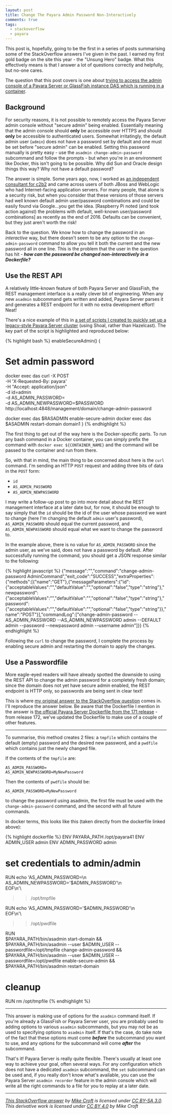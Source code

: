 ```yaml
---
layout: post
title: Change The Payara Admin Password Non-Interactively
comments: true
tags: 
  - stackoverflow
  - payara
---
```


This post is, hopefully, going to be the first in a series of posts summarising some of the StackOverflow answers I've given in the past. I earned my first gold badge on the site this year - the "Unsung Hero" badge. What this effectively means is that I answer a lot of questions correctly and helpfully, but no-one cares.

The question that this post covers is one about [trying to access the admin console of a Payara Server or GlassFish instance DAS which is running in a container](https://stackoverflow.com/questions/42773521/secure-admin-must-be-enabled-to-access-the-das-remotely-acess-glassfish-admin).

## Background
For security reasons, it is not possible to remotely access the Payara Server admin console without "secure admin" being enabled. Essentially meaning that the admin console should **only** be accessible over HTTPS and should **only** be accessible to authenticated users. Somewhat irritatingly, the default admin user (`admin`) does not have a password set by default and one must be set before "secure admin" can be enabled. Setting this password manually is pretty easy - use the `asadmin change-admin-password` subcommand and follow the prompts - but when you're in an environment like Docker, this isn't going to be possible. Why did Sun and Oracle design things this way? Why not have a default password?

The answer is simple. Some years ago, now, I worked as [an independent consultant for c2b2](https://www.c2b2.co.uk/) and came across users of both JBoss and WebLogic who had Internet-facing application servers. For many people, that alone is a security risk, but when you consider that these versions of those servers had well known default admin user/password combinations and could be easily found via Google...you get the idea. [Raspberry Pi noted (and took action against) the problems with default, well-known user/password combinations] as recently as the end of 2016. Defaults can be convenient, but they just aren't worth the risk!

Back to the question. We know how to change the password in an *interactive* way, but there doesn't seem to be any option to the `change-admin-password` command to allow you tell it both the current and the new password all in one line. This is the problem that the user in the question has hit - ***how can the password be changed non-interactively in a Dockerfile?***

## Use the REST API
A relatively little-known feature of both Payara Server and GlassFish, the REST management interface is a really clever bit of engineering. When any new `asadmin` subcommand gets written and added, Payara Server parses it and generates a REST endpoint for it with no extra development effort! Neat!

There's a nice example of this in [a set of scripts I created to quickly set up a legacy-style Payara Server cluster](https://github.com/mikecroft/payara-docker-cluster/blob/master/run-cluster.sh#L61-L76) (using Shoal, rather than Hazelcast). The key part of the script is highlighted and reproduced below:

{% highlight bash %}
enableSecureAdmin() {

# Set admin password
docker exec das curl  -X POST \
    -H 'X-Requested-By: payara' \
    -H "Accept: application/json" \
    -d id=admin \
    -d AS_ADMIN_PASSWORD= \
    -d AS_ADMIN_NEWPASSWORD=$PASSWORD \
    http://localhost:4848/management/domain/change-admin-password
    
docker exec das $RASADMIN enable-secure-admin
docker exec das $ASADMIN restart-domain domain1
}
{% endhighlight %}

The first thing to get out of the way here is the Docker-specific parts. To run any bash command in a Docker container, you can simply prefix the command with `docker exec ${CONTAINER_NAME}` and the command will be passed to the container and run from there.

So, with that in mind, the main thing to be concerned about here is the `curl` command. I'm sending an HTTP `POST` request and adding three bits of data in the `POST` form:

* `id`
* `AS_ADMIN_PASSWORD`
* `AS_ADMIN_NEWPASSWORD`

I may write a follow-up post to go into more detail about the REST management interface at a later date but, for now, it should be enough to say simply that the `id` should be the id of the user whose password we want to change (here I'm changing the default `admin` user's password), `AS_ADMIN_PASSWORD` should equal the current password, and `AS_ADMIN_NEWPASSWORD` should equal what we want to change the password to.

In the example above, there is no value for `AS_ADMIN_PASSWORD` since the admin user, as we've said, does not have a password by default. After successfully running the command, you should get a JSON response similar to the following:

{% highlight javascript %}
{"message":"","command":"change-admin-password AdminCommand","exit_code":"SUCCESS","extraProperties":{"methods":[{"name":"GET"},{"messageParameters":{"id":{"acceptableValues":"","defaultValue":"","optional":"false","type":"string"},"newpassword":{"acceptableValues":"","defaultValue":"","optional":"false","type":"string"},"password":{"acceptableValues":"","defaultValue":"","optional":"false","type":"string"}},"name":"POST"}],"commandLog":["change-admin-password --AS_ADMIN_PASSWORD  --AS_ADMIN_NEWPASSWORD admin --DEFAULT admin --password  --newpassword admin --username admin"]}}
{% endhighlight %}

Following the `curl` to change the password, I complete the process by enabling secure admin and restarting the domain to apply the changes.

## Use a Passwordfile
More eagle-eyed readers will have already spotted the downside to using the REST API to change the admin password for a completely fresh domain; since the domain does not yet have secure admin enabled, the REST endpoint is HTTP only, so passwords are being sent in clear text!

This is where [my original answer to the StackOverflow question](https://stackoverflow.com/questions/42773521/secure-admin-must-be-enabled-to-access-the-das-remotely-acess-glassfish-admin/42774130#42774130) comes in. I'll reproduce the answer below. Be aware that the Dockerfile I mention in the answer is [the official Payara Server Dockerfile from the 171 release](https://github.com/payara/docker-payaraserver-full/blob/171.1/Dockerfile) - from release 172, we've updated the Dockerfile to make use of a couple of other features.

---

To summarise, this method creates 2 files: a `tmpfile` which contains the default (empty) password and the desired new password, and a `pwdfile` which contains just the newly changed file.

If the contents of the `tmpfile` are:

```
AS_ADMIN_PASSWORD=
AS_ADMIN_NEWPASSWORD=MyNewPassword
```

Then the contents of `pwdfile` should be:

```
AS_ADMIN_PASSWORD=MyNewPassword
```

to change the password using asadmin, the first file must be used with the `change-admin-password` command, and the second with all future commands.

In docker terms, this looks like this (taken directly from the dockerfile linked above):

{% highlight dockerfile %}
ENV PAYARA_PATH /opt/payara41
ENV ADMIN_USER admin
ENV ADMIN_PASSWORD admin

# set credentials to admin/admin 

RUN echo 'AS_ADMIN_PASSWORD=\n\
AS_ADMIN_NEWPASSWORD='$ADMIN_PASSWORD'\n\
EOF\n'\
>> /opt/tmpfile

RUN echo 'AS_ADMIN_PASSWORD='$ADMIN_PASSWORD'\n\
EOF\n'\
>> /opt/pwdfile

RUN \
 $PAYARA_PATH/bin/asadmin start-domain && \
 $PAYARA_PATH/bin/asadmin --user $ADMIN_USER --passwordfile=/opt/tmpfile change-admin-password && \
 $PAYARA_PATH/bin/asadmin --user $ADMIN_USER --passwordfile=/opt/pwdfile enable-secure-admin && \
 $PAYARA_PATH/bin/asadmin restart-domain

# cleanup
RUN rm /opt/tmpfile
{% endhighlight %}

---

This answer is making use of options for the `asadmin` command itself. If you're already a GlassFish or Payara Server user, you are probably used to adding options to various `asadmin` subcommands, but you may not be as used to specifying options to `asadmin` itself. If that's the case, do take note of the fact that these options must come ***before*** the subcommand you want to use, and any options for the subcommand will come ***after*** the subcommand.

That's it! Payara Server is really quite flexible. There's usually at least one way to achieve your goal, often several ways. For any configuration which does not have a dedicated `asadmin` subcommand, the `set` subcommand can be used and, if you really don't know what's available, you can use the Payara Server `asadmin recorder` feature in the admin console which will write all the right commands to a file for you to replay at a later date.

---

*[This StackOverflow answer](https://stackoverflow.com/a/42774130/212224) by [Mike Croft](https://stackoverflow.com/users/212224/mike) is licensed under [CC BY-SA 3.0](https://creativecommons.org/licenses/by-sa/3.0/). This derivative work is licensed under [CC BY 4.0](https://creativecommons.org/licenses/by/4.0/) by Mike Croft*
